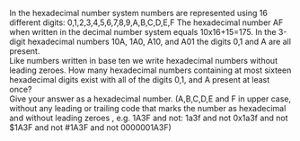   In  the hexadecimal number system numbers are represented using 16 different digits:  0,1,2,3,4,5,6,7,8,9,A,B,C,D,E,F  The hexadecimal number AF when written in the decimal number system equals 10x16+15=175.  In the 3-digit hexadecimal numbers 10A, 1A0, A10, and A01 the digits 0,1 and A are all present.<br />  Like numbers written in base ten we write hexadecimal numbers without leading zeroes.  How many hexadecimal numbers containing at most sixteen hexadecimal digits exist with all of the digits 0,1, and A present at least once?<br />  Give your answer as a hexadecimal number.  (A,B,C,D,E and F in upper case, without any leading or trailing code that marks the number as hexadecimal and without leading zeroes , e.g. 1A3F and not: 1a3f and not 0x1a3f and not $1A3F and not #1A3F and not 0000001A3F)  